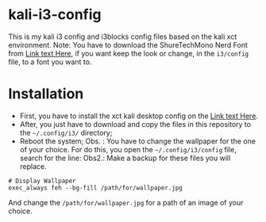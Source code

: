 # kali-i3-config
This is my kali i3 config and i3blocks config files based on the kali xct environment.
Note: You have to download the ShureTechMono Nerd Font from [Link text Here](https://github.com/ryanoasis/nerd-fonts/releases/download/v3.2.1/ShareTechMono.zip), if you want keep the look or change, in the ``` i3/config ``` file, to a font you want to.

# Installation
- First, you have to install the xct kali desktop config on the [Link text Here](https://github.com/xct/kali-clean).
- After, you just have to download and copy the files in this repository to the ``` ~/.config/i3/ ``` directory;
- Reboot the system;
Obs. : You have to change the wallpaper for the one of your choice. For do this, you open the ``` ~/.config/i3/config ``` file, search for the line:
Obs2.: Make a backup for these files you will replace.
```
# Display Wallpaper
exec_always feh --bg-fill /path/for/wallpaper.jpg
```
And change the ``` /path/for/wallpaper.jpg ``` for a path of an image of your choice.

